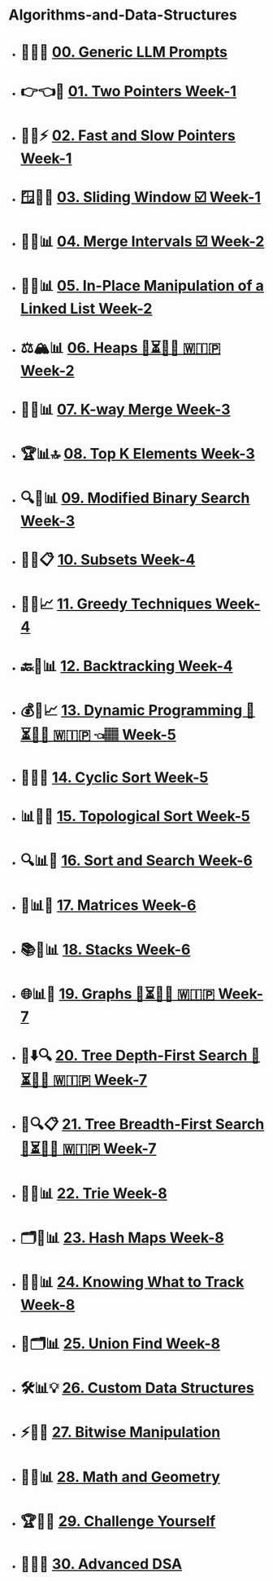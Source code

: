 # Algorithms-and-Data-Structures 

- # 🤖💭✨ [00. Generic LLM Prompts](./00.%20LLM%20Prompts/LLM%20Prompt:%20Generic%20LeetCode%20Pattern%20Guide%20Generator.md)
- # 👉👈🎯 [01. Two Pointers **Week-1**]()
- # 🐰🐢⚡ [02. Fast and Slow Pointers **Week-1**]()
- # 🪟🔄📱 [03. Sliding Window ☑️ **Week-1**](./03.%20Sliding%20Window/README.md)
- # 🔗⏰📊 [04. Merge Intervals ☑️ **Week-2**](./04.%20Merge%20Intervals/README.md)
- # 🌳🔄📊 [05. In-Place Manipulation of a Linked List **Week-2**]()
- # ⚖️🏔️📊 [06. Heaps 🚧⏳🔄🔜 🇼🇮🇵 **Week-2**]()
- # 🔀🔗📊 [07. K-way Merge **Week-3**]()
- # 🏆📊🔝 [08. Top K Elements **Week-3**]()
- # 🔍🎯📊 [09. Modified Binary Search **Week-3**]()
- # 🧮💭📋 [10. Subsets **Week-4**]()
- # 🎯💡📈 [11. Greedy Techniques **Week-4**]()
- # 🔙🎯📊 [12. Backtracking **Week-4**]()
- # 💰🎒📈 [13. Dynamic Programming 🚧⏳🔄🔜 🇼🇮🇵 👈🏽 **Week-5**](13.%20Dynamic%20Programming/README.md)
- # 🔧📂🎯 [14. Cyclic Sort **Week-5**]()
- # 📊🔗🎯 [15. Topological Sort **Week-5**]()
- # 🔍📊🎯 [16. Sort and Search **Week-6**]()
- # 🔢📊🎯 [17. Matrices **Week-6**]()
- # 📚🔧📊 [18. Stacks **Week-6**]()
- # 🌐📊🔗 [19. Graphs 🚧⏳🔄🔜 🇼🇮🇵 **Week-7**]()
- # 🌲⬇️🔍 [20. Tree Depth-First Search 🚧⏳🔄🔜 🇼🇮🇵 **Week-7**]()
- # 🌲🔍📋 [21. Tree Breadth-First Search 🚧⏳🔄🔜 🇼🇮🇵 **Week-7**]()
- # 🌸🔢📊 [22. Trie **Week-8**]()
- # 🗂️💾📊 [23. Hash Maps **Week-8**]()
- # 📍🎯📊 [24. Knowing What to Track **Week-8**]()
- # 🔗🗂️📊 [25. Union Find **Week-8**]()
- # 🛠️📊💡 [26. Custom Data Structures]()
- # ⚡🔧🎯 [27. Bitwise Manipulation]()
- # 📐🔢📊 [28. Math and Geometry]()
- # 🏆💪🎯 [29. Challenge Yourself]()
- # 🚀🧠💎 [30. Advanced DSA]()